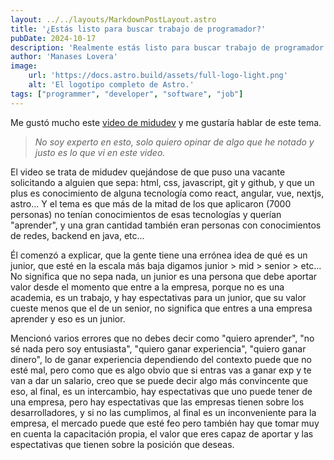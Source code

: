 ```yaml
---
layout: ../../layouts/MarkdownPostLayout.astro
title: '¿Estás listo para buscar trabajo de programador?'
pubDate: 2024-10-17
description: 'Realmente estás listo para buscar trabajo de programador'
author: 'Manases Lovera'
image:
    url: 'https://docs.astro.build/assets/full-logo-light.png'
    alt: 'El logotipo completo de Astro.'
tags: ["programmer", "developer", "software", "job"]
---
```


Me gustó mucho este [video de midudev](https://youtu.be/03dC-EQUMUE?si=M8Ch95NENfWb3F35) y me gustaría hablar de este tema.

> *No soy experto en esto, solo quiero opinar de algo que he notado y justo es lo que vi en este video.*

El video se trata de midudev quejándose de que puso una vacante solicitando a alguien que sepa: html, css, javascript, git y github, y que un plus es conocimiento de alguna tecnología como react, angular, vue, nextjs, astro... Y el tema es que más de la mitad de los que aplicaron (7000 personas) no tenían conocimientos de esas tecnologías y querían "aprender", y una gran cantidad también eran personas con conocimientos de redes, backend en java, etc...

Él comenzó a explicar, que la gente tiene una errónea idea de qué es un junior, que esté en la escala más baja digamos junior > mid > senior > etc... No significa que no sepa nada, un junior es una persona que debe aportar valor desde el momento que entre a la empresa, porque no es una academia, es un trabajo, y hay espectativas para un junior, que su valor cueste menos que el de un senior, no significa que entres a una empresa aprender y eso es un junior.

Mencionó varios errores que no debes decir como "quiero aprender", "no sé nada pero soy entusiasta", "quiero ganar experiencia", "quiero ganar dinero", lo de ganar experiencia dependiendo del contexto puede que no esté mal, pero como que es algo obvio que si entras vas a ganar exp y te van a dar un salario, creo que se puede decir algo más convincente que eso, al final, es un intercambio, hay espectativas que uno puede tener de una empresa, pero hay espectativas que las empresas tienen sobre los desarrolladores, y si no las cumplimos, al final es un inconveniente para la empresa, el mercado puede que esté feo pero también hay que tomar muy en cuenta la capacitación propia, el valor que eres capaz de aportar y las espectativas que tienen sobre la posición que deseas.